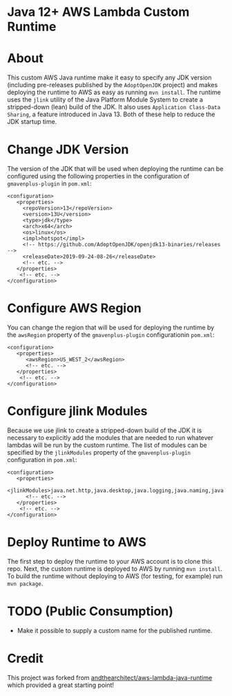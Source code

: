 # Java 12+ AWS Lambda Custom Runtime

# About

This custom AWS Java runtime make it easy to specify any JDK version (including pre-releases published by the
`AdoptOpenJDK` project) and makes deploying the runtime to AWS as easy as running `mvn install`. The runtime uses the
`jlink` utility of the Java Platform Module System to create a stripped-down (lean) build of the JDK. It also uses
`Application Class-Data Sharing`, a feature introduced in Java 13. Both of these help to reduce the JDK startup time.

# Change JDK Version

The version of the JDK that will be used when deploying the runtime can be configured using the following
properties in the configuration of `gmavenplus-plugin` in `pom.xml`:

```pom
<configuration>
   <properties>
     <repoVersion>13</repoVersion>
     <version>13U</version>
     <type>jdk</type>
     <arch>x64</arch>
     <os>linux</os>
     <impl>hotspot</impl>
     <!-- https://github.com/AdoptOpenJDK/openjdk13-binaries/releases -->
     <releaseDate>2019-09-24-08-26</releaseDate>
     <!-- etc. -->
   </properties>
    <!-- etc. -->
</configuration>
```

# Configure AWS Region

You can change the region that will be used for deploying the runtime by the `awsRegion` property of the
`gmavenplus-plugin` configurationin `pom.xml`:

```pom
<configuration>
   <properties>
      <awsRegion>US_WEST_2</awsRegion>
      <!-- etc. -->
   </properties>
    <!-- etc. -->
</configuration>
```

# Configure jlink Modules

Because we use jlink to create a stripped-down build of the JDK it is necessary to explicitly add the modules that are
needed to run whatever lambdas will be run by the custom runtime. The list of modules can be specified by the `jlinkModules`
property of the `gmavenplus-plugin` configuration in `pom.xml`:

```pom
<configuration>
   <properties>
      <jlinkModules>java.net.http,java.desktop,java.logging,java.naming,java.sql,java.xml,org.slf4j,org.slf4j.simple</jlinkModules>
      <!-- etc. -->
   </properties>
    <!-- etc. -->
</configuration>
```

# Deploy Runtime to AWS

The first step to deploy the runtime to your AWS account is to clone this repo. Next, the custom runtime is
deployed to AWS by running `mvn install`. To build the runtime without deploying to AWS (for testing, for example) 
run `mvn package`.

# TODO (Public Consumption)

* Make it possible to supply a custom name for the published runtime.

# Credit

This project was forked from [ andthearchitect/aws-lambda-java-runtime](https://github.com/andthearchitect/aws-lambda-java-runtime)
which provided a great starting point!